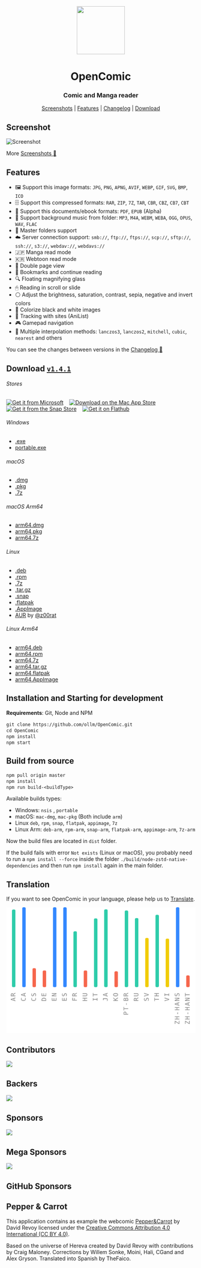 <div align="center" >
	<img src="https://raw.githubusercontent.com/ollm/OpenComic/master/images/icon-border-transparent.png" width="128px" height="128px"/>
</div>

<h1 align="center">
	OpenComic
</h1>

<h3 align="center">
	Comic and Manga reader
</h3>

<div align="center">

[Screenshots](/SCREENSHOTS.MD) | [Features](#features) | [Changelog](/CHANGELOG.md) | [Download](#download)

</div>

## Screenshot

![Screenshot](https://raw.githubusercontent.com/ollm/OpenComic/master/images/screenshots/main.png "Screenshot")

More [Screenshots 📸](/SCREENSHOTS.MD)

## Features

- 🖼 Support this image formats: `JPG`, `PNG`, `APNG`, `AVIF`, `WEBP`, `GIF`, `SVG`, `BMP`, `ICO`
- 🗄 Support this compressed formats: `RAR`, `ZIP`, `7Z`, `TAR`, `CBR`, `CBZ`, `CB7`, `CBT`
- 📄 Support this documents/ebook formats: `PDF`, `EPUB` (Alpha)
- 🎵 Support background music from folder: `MP3`, `M4A`, `WEBM`, `WEBA`, `OGG`, `OPUS`, `WAV`, `FLAC`
- 📁 Master folders support
- ☁️ Server connection support: `smb://`, `ftp://`, `ftps://`, `scp://`, `sftp://`, `ssh://`, `s3://`, `webdav://`, `webdavs://`
- 🇯🇵 Manga read mode
- 🇰🇷 Webtoon read mode
- 📖 Double page view
- 🔖 Bookmarks and continue reading
- 🔍 Floating magnifying glass
- 🖱 Reading in scroll or slide
- ⚪ Adjust the brightness, saturation, contrast, sepia, negative and invert colors
- 🎨 Colorize black and white images
- 🔄 Tracking with sites (AniList)
- 🎮 Gamepad navigation
- 🔢 Multiple interpolation methods: `lanczos3`, `lanczos2`, `mitchell`, `cubic`, `nearest` and others

You can see the changes between versions in the [Changelog 📝](/CHANGELOG.md)

<a id="download"></a>

## Download [`v1.4.1`](https://github.com/ollm/OpenComic/releases)

###### Stores
<a href="https://apps.microsoft.com/detail/9PDCMVNFZ2KK"><img height="50" alt="Get it from Microsoft" title="Get it from Microsoft" src="https://raw.githubusercontent.com/ollm/OpenComic/master/images/store/microsoft-store.svg" /></a>
&nbsp;&nbsp;&nbsp;<a href="https://apps.apple.com/app/opencomic/id6464329463"><img height="50" alt="Download on the Mac App Store" title="Download on the Mac App Store" src="https://raw.githubusercontent.com/ollm/OpenComic/master/images/store/mac-app-store.svg" /></a>
&nbsp;&nbsp;&nbsp;<a href="https://snapcraft.io/opencomic"><img height="50" alt="Get it from the Snap Store" title="Get it from the Snap Store" src="https://raw.githubusercontent.com/ollm/OpenComic/master/images/store/snap-store.svg" /></a>
&nbsp;&nbsp;&nbsp;<a href="https://flathub.org/apps/app.opencomic.OpenComic"><img height="50" alt="Get it on Flathub" title="Get it on Flathub" src="https://raw.githubusercontent.com/ollm/OpenComic/master/images/store/flathub-store.svg" /></a>

###### Windows
- [.exe](https://github.com/ollm/OpenComic/releases/download/v1.4.1/OpenComic.Setup.1.4.1.exe)
- [portable.exe](https://github.com/ollm/OpenComic/releases/download/v1.4.1/OpenComic.Portable.1.4.1.exe)
  
###### macOS
- [.dmg](https://github.com/ollm/OpenComic/releases/download/v1.4.1/OpenComic-1.4.1.dmg)
- [.pkg](https://github.com/ollm/OpenComic/releases/download/v1.4.1/OpenComic-1.4.1.pkg)
- [.7z](https://github.com/ollm/OpenComic/releases/download/v1.4.1/OpenComic-1.4.1-mac.7z)
  
###### macOS Arm64
- [arm64.dmg](https://github.com/ollm/OpenComic/releases/download/v1.4.1/OpenComic-1.4.1-arm64.dmg)
- [arm64.pkg](https://github.com/ollm/OpenComic/releases/download/v1.4.1/OpenComic-1.4.1-arm64.pkg)
- [arm64.7z](https://github.com/ollm/OpenComic/releases/download/v1.4.1/OpenComic-1.4.1-arm64-mac.7z)
  
###### Linux
- [.deb](https://github.com/ollm/OpenComic/releases/download/v1.4.1/opencomic_1.4.1_amd64.deb)
- [.rpm](https://github.com/ollm/OpenComic/releases/download/v1.4.1/opencomic-1.4.1.x86_64.rpm)
- [.7z](https://github.com/ollm/OpenComic/releases/download/v1.4.1/opencomic-1.4.1.7z)
- [.tar.gz](https://github.com/ollm/OpenComic/releases/download/v1.4.1/opencomic-1.4.1.tar.gz)
- [.snap](https://github.com/ollm/OpenComic/releases/download/v1.4.1/opencomic_1.4.1_amd64.snap)
- [.flatpak](https://github.com/ollm/OpenComic/releases/download/v1.4.1/OpenComic-1.4.1-x86_64.flatpak)
- [.AppImage](https://github.com/ollm/OpenComic/releases/download/v1.4.1/OpenComic-1.4.1.AppImage)
- [AUR](https://aur.archlinux.org/packages/opencomic-bin/) by [@z00rat](https://github.com/z00rat)
  
###### Linux Arm64
- [arm64.deb](https://github.com/ollm/OpenComic/releases/download/v1.4.1/opencomic_1.4.1_arm64.deb)
- [arm64.rpm](https://github.com/ollm/OpenComic/releases/download/v1.4.1/opencomic-1.4.1.aarch64.rpm)
- [arm64.7z](https://github.com/ollm/OpenComic/releases/download/v1.4.1/opencomic-1.4.1-arm64.7z)
- [arm64.tar.gz](https://github.com/ollm/OpenComic/releases/download/v1.4.1/opencomic-1.4.1-arm64.tar.gz)
- [arm64.flatpak](https://github.com/ollm/OpenComic/releases/download/v1.4.1/OpenComic-1.4.1-aarch64.flatpak)
- [arm64.AppImage](https://github.com/ollm/OpenComic/releases/download/v1.4.1/OpenComic-1.4.1-arm64.AppImage)

## Installation and Starting for development
__Requirements__: Git, Node and NPM

```shell
git clone https://github.com/ollm/OpenComic.git
cd OpenComic
npm install
npm start
```

## Build from source

```shell
npm pull origin master
npm install
npm run build-<buildType>
```

Available builds types:

- Windows: `nsis` , `portable`
- macOS: `mac-dmg`, `mac-pkg` (Both include `arm`)
- Linux `deb`, `rpm`, `snap`, `flatpak`, `appimage`, `7z`
- Linux Arm: `deb-arm`, `rpm-arm`, `snap-arm`, `flatpak-arm`, `appimage-arm`, `7z-arm`

Now the build files are located in `dist` folder.

If the build fails with error `Not exists` (Linux or macOS), you probably need to run a `npm install --force` inside the folder `./build/node-zstd-native-dependencies` and then run `npm install` again in the main folder.

## Translation

If you want to see OpenComic in your language, please help us to [Translate](/TRANSLATE.md).

<a href="/TRANSLATE.md">
	<img src="https://raw.githubusercontent.com/ollm/OpenComic/master/images/translated.svg" />
</a>

## Contributors

<a href="https://github.com/ollm/OpenComic/graphs/contributors">
	<img src="https://opencollective.com/opencomic/contributors.svg?width=830&button=false&avatarHeight=42" />
</a>

## Backers

<a href="https://opencollective.com/opencomic#support">
	<img src="https://opencollective.com/opencomic/tiers/backers.svg?width=830"></a>
</a>

## Sponsors

<a href="https://opencollective.com/opencomic#support">
	<img src="https://opencollective.com/opencomic/tiers/sponsors.svg?width=830"></a>
</a>

## Mega Sponsors

<a href="https://opencollective.com/opencomic#support">
	<img src="https://opencollective.com/opencomic/tiers/sponsor.svg?width=830"></a>
</a>

## GitHub Sponsors

<!-- sponsors --><!-- sponsors -->

## Pepper & Carrot

This application contains as example the webcomic [Pepper&Carrot](https://www.peppercarrot.com) by David Revoy
licensed under the [Creative Commons Attribution 4.0 International (CC BY 4.0)](https://creativecommons.org/licenses/by/4.0/).

Based on the universe of Hereva created by David Revoy with contributions by Craig Maloney.
Corrections by Willem Sonke, Moini, Hali, CGand and Alex Gryson.
Translated into Spanish by TheFaico.
